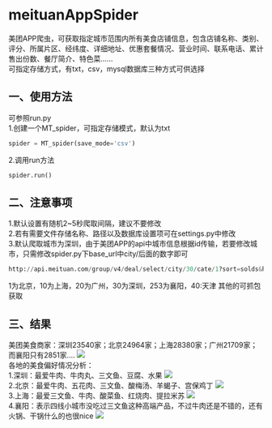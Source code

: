 # meituanAppSpider
美团APP爬虫，可获取指定城市范围内所有美食店铺信息，包含店铺名称、类别、评分、所属片区、经纬度、详细地址、优惠套餐情况、营业时间、联系电话、累计售出份数、餐厅简介、特色菜......
<br>
可指定存储方式，有txt，csv，mysql数据库三种方式可供选择

## 一、使用方法
可参照run.py<br>
1.创建一个MT_spider，可指定存储模式，默认为txt
```python
spider = MT_spider(save_mode='csv')
```
2.调用run方法
```python
spider.run()
```

## 二、注意事项
1.默认设置有随机2~5秒爬取间隔，建议不要修改<br>
2.若有需要文件存储名称、路径以及数据库设置项可在settings.py中修改<br>
3.默认爬取城市为深圳，由于美团APP的api中城市信息根据id传输，若要修改城市，只需修改spider.py下base_url中city/后面的数字即可
```python
http://api.meituan.com/group/v4/deal/select/city/30/cate/1?sort=solds&hasGroup=true&mpt_cate1=1&offset={0}&limit=100
```
1为北京，10为上海，20为广州，30为深圳，253为襄阳，40:天津 其他的可抓包获取

## 三、结果
美团美食商家：深圳23540家；北京24964家；上海28380家；广州21709家；而襄阳只有2851家....
![](https://i.imgur.com/LoLI43n.jpg)
<br>
各地的美食偏好情况分析：<br>
1.深圳：最爱牛肉、牛肉丸、三文鱼、豆腐、水果
![](https://i.imgur.com/0IVWR6E.jpg)
<br>
2.北京：最爱牛肉、五花肉、三文鱼、酸梅汤、羊蝎子、宫保鸡丁
![](https://i.imgur.com/KLaLet1.jpg)
<br>
3.上海：最爱三文鱼、牛肉、酸菜鱼、红烧肉、提拉米苏
![](https://i.imgur.com/JxJV0Df.jpg)
<br>
4.襄阳：表示四线小城市没吃过三文鱼这种高端产品，不过牛肉还是不错的，还有火锅、干锅什么的也很nice
![](https://i.imgur.com/jyRQPWb.jpg)
